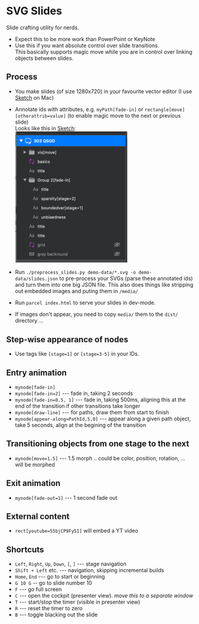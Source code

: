 # SVG Slides

Slide crafting utility for nerds.

-   Expect this to be more work than PowerPoint or KeyNote
-   Use this if you want absolute control over slide transitions.<br>
    This basically supports magic move while you are in control over linking objects between slides.

## Process

-   You make slides (of size 1280x720) in your favourite vector editor (I use [Sketch](https://www.sketch.com/) on Mac)
-   Annotate ids with attributes, e.g. `myPath[fade-in]` or `rectangle[move][otherattrib=value]` (to enable magic move to the next or previous slide)
    <br>Looks like this in [Sketch](https://www.sketch.com/):<br>
    <img src="./docs/sketch-screenshot.png" width="300px" />

-   Run `./preprocess_slides.py demo-data/*.svg -o demo-data/slides.json` to pre-process your SVGs (parse these annotated ids) and turn them into one big JSON file. This also does things like stripping out embedded images and puting them in `/media/`
-   Run `parcel index.html` to serve your slides in dev-mode.
-   If images don't appear, you need to copy `media/` them to the `dist/` directory ...

## Step-wise appearance of nodes

-   Use tags like `[stage=1]` or `[stage=3-5]` in your IDs.

## Entry animation

-   `mynode[fade-in]`
-   `mynode[fade-in=2]` --- fade in, taking 2 seconds
-   `mynode[fade-in=0.5, 1]` --- fade in, taking 500ms, aligning this at the end of the transition if other transitions take longer
-   `mynode[draw-line]` --- for paths, draw them from start to finish
-   `mynode[appear-along=PathId,5,0]` --- appear along a given path object, take 5 seconds, align at the begining of the transition

## Transitioning objects from one stage to the next

-   `mynode[move=1.5]` --- 1.5 morph .. could be color, position, rotation, ... will be morphed

## Exit animation

-   `mynode[fade-out=1]` --- 1 second fade out

## External content

-   `rect[youtube=55bjCP9Fy5I]` will embed a YT video

## Shortcuts

-   `Left`, `Right`, `Up`, `Down`, `[`, `]` --- stage navigation
-   `Shift + Left` etc. --- navigation, skipping incremental builds
-   `Home`, `End` --- go to start or beginning
-   `G 10 G` -- go to slide number 10
-   `F` --- go full screen
-   `C` --- open the cockpit (presenter view). _move this to a separate window_
-   `T` --- start/stop the timer (visible in presenter view)
-   `R` --- reset the timer to zero
-   `B` --- toggle blacking out the slide
